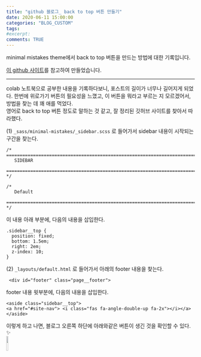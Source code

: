 ```yaml
---
title: "github 블로그_ back to top 버튼 만들기"
date: 2020-06-11 15:00:00
categories: "BLOG_CUSTOM"
tags:
#excerpt:
comments: TRUE
---
```


minimal mistakes theme에서 back to top 버튼을 만드는 방법에 대한 기록입니다.   

[이 github 사이트](https://github.com/mmistakes/minimal-mistakes/issues/1731)를 참고하여 만들었습니다.  

------------------------------------------------------------------------------- 
colab 노트북으로 공부한 내용을 기록하다보니, 포스트의 길이가 너무나 길어지게 되었다. 한번에 위로가기 버튼의 필요성을 느꼈고, 이 버튼을 뭐라고 부르는 지 모르겠어서, 방법을 찾는 데 꽤 애를 먹었다.  
영어로 back to top 버튼 정도로 말하는 것 같고, 잘 정리된 깃허브 사이트를 찾아서 따라했다.  


(1) `_sass/minimal-mistakes/_sidebar.scss` 로 들어가서  sidebar 내용이 시작되는 구간을 찾는다.
```
/* ==========================================================================
   SIDEBAR
   ========================================================================== */

/*
   Default
   ========================================================================== */
```  
이 내용 아래 부분에, 다음의 내용을 삽입한다.

```
.sidebar__top {
  position: fixed;
  bottom: 1.5em;
  right: 2em;
  z-index: 10;
}
```


(2) `_layouts/default.html` 로 들어가서 아래의 footer 내용을 찾는다.  

```
 <div id="footer" class="page__footer">
```  

footer 내용 윗부분에, 다음의 내용을 삽입한다.  
```
<aside class="sidebar__top">
<a href="#site-nav"> <i class="fas fa-angle-double-up fa-2x"></i></a>
</aside>
```

이렇게 하고 나면, 블로그 오른쪽 하단에 아래와같은 버튼이 생긴 것을 확인할 수 있다. :sparkles:  
<img src ="https://user-images.githubusercontent.com/50826051/84364811-88ebe480-ac0b-11ea-961d-c5a2a582a264.png" width="10%">

